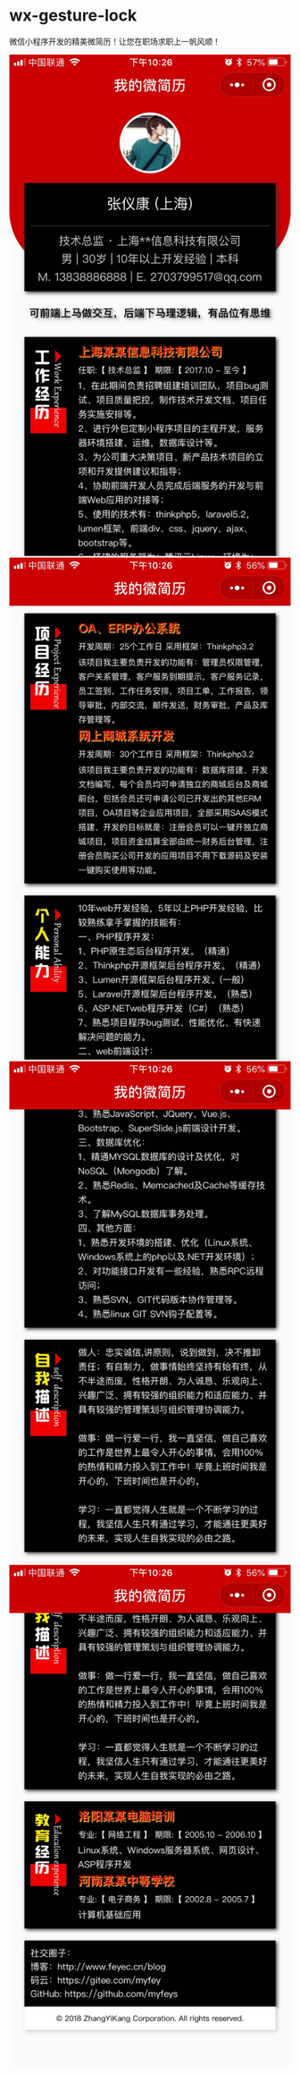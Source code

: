 # wx-gesture-lock
微信小程序开发的精美微简历！让您在职场求职上一帆风顺！

<p style="margin:auto; text-align:center">
	<img src="imgs/1.jpg" />
	<img src="imgs/2.jpg" />
	<img src="imgs/3.jpg" />
	<img src="imgs/4.jpg" />
</p>
